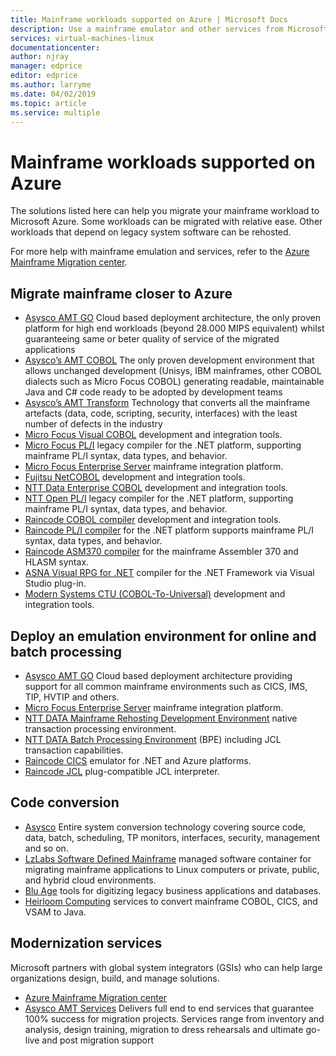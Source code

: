 ```yaml
---
title: Mainframe workloads supported on Azure | Microsoft Docs
description: Use a mainframe emulator and other services from Microsoft partners to rehost your mainframe workloads such as IBM Z-based systems using Microsoft Azure.
services: virtual-machines-linux
documentationcenter:
author: njray
manager: edprice
editor: edprice
ms.author: larryme
ms.date: 04/02/2019
ms.topic: article
ms.service: multiple
---
```


# Mainframe workloads supported on Azure

The solutions listed here can help you migrate your mainframe workload to Microsoft Azure. Some workloads can be migrated with relative ease. Other workloads that depend on legacy system software can be rehosted. 

For more help with mainframe emulation and services, refer to the [Azure Mainframe Migration center](https://azure.microsoft.com/migration/mainframe/).

## Migrate mainframe closer to Azure

- [Asysco AMT GO](https://www.asysco.com/amt-go/) Cloud based deployment architecture, the only proven platform for high end workloads (beyond 28.000 MIPS equivalent) whilst guaranteeing same or beter quality of service of the migrated applications
- [Asysco’s AMT COBOL](https://www.asysco.com/cobol/) The only proven development environment that allows unchanged development (Unisys, IBM mainframes, other COBOL dialects such as Micro Focus COBOL) generating readable, maintainable Java and C# code ready to be adopted by development teams 
- [Asysco’s AMT Transform](https://www.asysco.com/amt-transform/) Technology that converts all the mainframe artefacts (data, code, scripting, security, interfaces) with the least number of defects in the industry
- [Micro Focus Visual COBOL](https://www.microfocus.com/products/visual-cobol/) development and integration tools.
- [Micro Focus PL/I](https://www.microfocus.com/campaign/download/pli-modernization/) legacy compiler for the .NET platform, supporting mainframe PL/I syntax, data types, and behavior.
- [Micro Focus Enterprise Server](https://www.microfocus.com/products/enterprise-suite/enterprise-server/) mainframe integration platform.
- [Fujitsu NetCOBOL](https://www.fujitsu.com/global/products/software/developer-tool/netcobol/) development and integration tools.
- [NTT Data Enterprise COBOL](https://us.nttdata.com/en/digital/application-development-and-modernization) development and integration tools.
- [NTT Open PL/I](https://us.nttdata.com/en/digital/application-development-and-modernization) legacy compiler for the .NET platform, supporting mainframe PL/I syntax, data types, and behavior.
- [Raincode COBOL compiler](https://www.raincode.com/products/cobol/) development and integration tools.
- [Raincode PL/I compiler](https://www.raincode.com/products/pli/) for the .NET platform supports mainframe PL/I syntax, data types, and behavior.
- [Raincode ASM370 compiler](https://www.raincode.com/technical-landscape/asm370/) for the mainframe Assembler 370 and HLASM syntax.
- [ASNA Visual RPG for .NET](https://asna.com/us/products/visual-rpg) compiler for the .NET Framework via Visual Studio plug-in.
- [Modern Systems CTU (COBOL-To-Universal)](https://modernsystems.com/automatic-cobol-to-java-conversion/) development and integration tools.

## Deploy an emulation environment for online and batch processing

- [Asysco AMT GO]( https://www.asysco.com/amt-go/) Cloud based deployment architecture providing support for all common mainframe environments such as CICS, IMS, TIP, HVTIP and others. 
- [Micro Focus Enterprise Server](https://www.microfocus.com/products/enterprise-suite/enterprise-server/) mainframe integration platform.
- [NTT DATA Mainframe Rehosting Development Environment](https://us.nttdata.com/en/-/media/assets/white-paper/apps-mainframe-re-hosting-development-environment-whitepaper.pdf) native transaction processing environment.
- [NTT DATA Batch Processing Environment](https://us.nttdata.com/en/-/media/assets/white-paper/apps-mainframe-re-hosting-development-environment-whitepaper.pdf) (BPE) including JCL transaction capabilities.
- [Raincode CICS](https://www.raincode.com/technical-landscape/cics/) emulator for .NET and Azure platforms.
- [Raincode JCL](https://www.raincode.com/products/jcl/) plug-compatible JCL interpreter.

## Code conversion

- [Asysco](https://www.asysco.com/azure-cloud/) Entire system conversion technology covering source code, data, batch, scheduling, TP monitors, interfaces, security, management and so on.
- [LzLabs Software Defined Mainframe](https://www.lzlabs.com/) managed software container for migrating mainframe applications to Linux computers or private, public, and hybrid cloud environments.
- [Blu Age](https://www.bluage.com/) tools for digitizing legacy business applications and databases.
- [Heirloom Computing](https://www.heirloomcomputing.com/tag/convert-cobol-to-java/) services to convert mainframe COBOL, CICS, and VSAM to Java.

## Modernization services

Microsoft partners with global system integrators (GSIs) who can help large organizations design, build, and manage solutions. 

- [Azure Mainframe Migration center](https://azure.microsoft.com/migration/mainframe/)
- [Asysco AMT Services](https://www.asysco.com/migration-services/) Delivers full end to end services that guarantee 100% success for migration projects. Services range from inventory and analysis, design training, migration to dress rehearsals and ultimate go-live and post migration support
